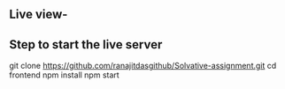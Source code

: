   ## Live view- 

  ## Step to start the live server

  git clone https://github.com/ranajitdasgithub/Solvative-assignment.git
  cd frontend
  npm install
  npm start
